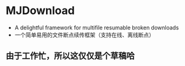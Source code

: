 # MJDownload
- A delightful framework for multifile resumable broken downloads
- 一个简单易用的文件断点续传框架（支持在线、离线断点）

## 由于工作忙，所以这仅仅是个草稿哈
